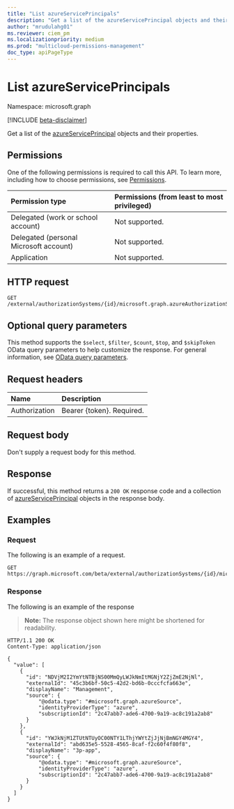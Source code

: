 ```yaml
---
title: "List azureServicePrincipals"
description: "Get a list of the azureServicePrincipal objects and their properties."
author: "mrudulahg01"
ms.reviewer: ciem_pm
ms.localizationpriority: medium
ms.prod: "multicloud-permissions-management"
doc_type: apiPageType
---
```


# List azureServicePrincipals
Namespace: microsoft.graph

[!INCLUDE [beta-disclaimer](../../includes/beta-disclaimer.md)]

Get a list of the [azureServicePrincipal](../resources/azureserviceprincipal.md) objects and their properties.

## Permissions
One of the following permissions is required to call this API. To learn more, including how to choose permissions, see [Permissions](/graph/permissions-reference).

|Permission type|Permissions (from least to most privileged)|
|:---|:---|
|Delegated (work or school account)|Not supported.|
|Delegated (personal Microsoft account)|Not supported.|
|Application|Not supported.|

<!--
[!INCLUDE [epm-rbac-servicenow-apis-read](../includes/rbac-for-apis/epm-rbac-servicenow-apis-read.md)]
-->

## HTTP request

<!-- {
  "blockType": "ignored"
}
-->
``` http
GET /external/authorizationSystems/{id}/microsoft.graph.azureAuthorizationSystem/associatedIdentities/servicePrincipals
```

## Optional query parameters
This method supports the `$select`, `$filter`, `$count`, `$top`, and `$skipToken` OData query parameters to help customize the response. For general information, see [OData query parameters](/graph/query-parameters).

## Request headers
|Name|Description|
|:---|:---|
|Authorization|Bearer {token}. Required.|

## Request body
Don't supply a request body for this method.

## Response

If successful, this method returns a `200 OK` response code and a collection of [azureServicePrincipal](../resources/azureserviceprincipal.md) objects in the response body.

## Examples

### Request
The following is an example of a request.
<!-- {
  "blockType": "request",
  "name": "list_azureserviceprincipal"
}
-->
``` http
GET https://graph.microsoft.com/beta/external/authorizationSystems/{id}/microsoft.graph.azureAuthorizationSystem/associatedIdentities/servicePrincipals
```


### Response
The following is an example of the response
>**Note:** The response object shown here might be shortened for readability.
<!-- {
  "blockType": "response",
  "truncated": true,
  "@odata.type": "Collection(microsoft.graph.azureServicePrincipal)"
}
-->
``` http
HTTP/1.1 200 OK
Content-Type: application/json

{
  "value": [
    {
      "id": "NDVjM2I2YmYtNTBjNS00MmQyLWJkNmItMGNjY2ZjZmE2NjNl",
      "externalId": "45c3b6bf-50c5-42d2-bd6b-0cccfcfa663e",
      "displayName": "Management",
      "source": {
          "@odata.type": "#microsoft.graph.azureSource",
          "identityProviderType": "azure",
          "subscriptionId": "2c47abb7-ade6-4700-9a19-ac8c191a2ab8"
      }
    },
    {
      "id": "YWJkNjM1ZTUtNTUyOC00NTY1LThjYWYtZjJjNjBmNGY4MGY4",
      "externalId": "abd635e5-5528-4565-8caf-f2c60f4f80f8",
      "displayName": "3p-app",
      "source": {
          "@odata.type": "#microsoft.graph.azureSource",
          "identityProviderType": "azure",
          "subscriptionId": "2c47abb7-ade6-4700-9a19-ac8c191a2ab8"
      }
    }
  ]
}
```

